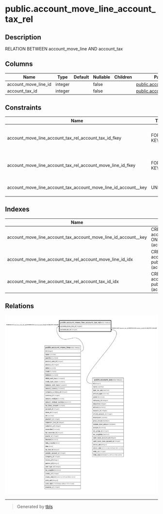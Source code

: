 # public.account_move_line_account_tax_rel

## Description

RELATION BETWEEN account_move_line AND account_tax

## Columns

| Name | Type | Default | Nullable | Children | Parents | Comment |
| ---- | ---- | ------- | -------- | -------- | ------- | ------- |
| account_move_line_id | integer |  | false |  | [public.account_move_line](public.account_move_line.md) |  |
| account_tax_id | integer |  | false |  | [public.account_tax](public.account_tax.md) |  |

## Constraints

| Name | Type | Definition |
| ---- | ---- | ---------- |
| account_move_line_account_tax_rel_account_tax_id_fkey | FOREIGN KEY | FOREIGN KEY (account_tax_id) REFERENCES account_tax(id) ON DELETE CASCADE |
| account_move_line_account_tax_rel_account_move_line_id_fkey | FOREIGN KEY | FOREIGN KEY (account_move_line_id) REFERENCES account_move_line(id) ON DELETE CASCADE |
| account_move_line_account_tax_account_move_line_id_account__key | UNIQUE | UNIQUE (account_move_line_id, account_tax_id) |

## Indexes

| Name | Definition |
| ---- | ---------- |
| account_move_line_account_tax_account_move_line_id_account__key | CREATE UNIQUE INDEX account_move_line_account_tax_account_move_line_id_account__key ON public.account_move_line_account_tax_rel USING btree (account_move_line_id, account_tax_id) |
| account_move_line_account_tax_rel_account_move_line_id_idx | CREATE INDEX account_move_line_account_tax_rel_account_move_line_id_idx ON public.account_move_line_account_tax_rel USING btree (account_move_line_id) |
| account_move_line_account_tax_rel_account_tax_id_idx | CREATE INDEX account_move_line_account_tax_rel_account_tax_id_idx ON public.account_move_line_account_tax_rel USING btree (account_tax_id) |

## Relations

![er](public.account_move_line_account_tax_rel.svg)

---

> Generated by [tbls](https://github.com/k1LoW/tbls)
